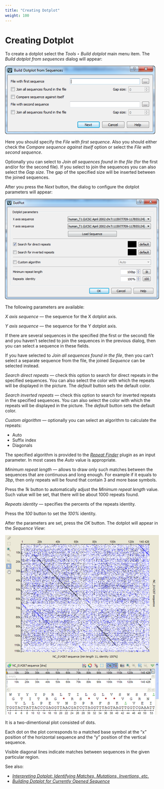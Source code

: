 ```yaml
---
title: "Creating Dotplot"
weight: 100
---
```



# Creating Dotplot

To create a dotplot select the _Tools ‣ Build dotplot_ main menu item. The _Build dotplot from sequences_ dialog will appear:


![](/images/65929583/65929584.png)

Here you should specify the _File with first sequence_. Also you should either check the _Compare sequence against itself_ option or select the _File with second sequence_.

Optionally you can select to _Join all sequences found in the file_ (for the first and/or for the second file). If you select to join the sequences you can also select the _Gap size_. The gap of the specified size will be inserted between the joined sequences.

After you press the _Next_ button, the dialog to configure the dotplot parameters will appear:


![](/images/65929583/65929585.png)

The following parameters are available:

_X axis sequence_ — the sequence for the X dotplot axis.

_Y axis sequence_ — the sequence for the Y dotplot axis.

If there are several sequences in the specified (the first or the second) file and you haven’t selected to join the sequences in the previous dialog, then you can select a sequence in these fields.

If you have selected to _Join all sequences found in the file_, then you can’t select a separate sequence from the file, the joined _Sequence_ can be selected instead.

_Search direct repeats_ — check this option to search for direct repeats in the specified sequences. You can also select the color with which the repeats will be displayed in the picture. The _default_ button sets the default color.

_Search inverted repeats_ — check this option to search for inverted repeats in the specified sequences. You can also select the color with which the repeats will be displayed in the picture. The _default_ button sets the default color.

_Custom algorithm_ — optionally you can select an algorithm to calculate the repeats:

*   Auto
*   Suffix index
*   Diagonals

The specified algorithm is provided to the [_Repeat Finder_](repeat-finder.md) plugin as an input parameter. In most cases the _Auto_ value is appropriate.

_Minimum repeat length_ — allows to draw only such matches between the sequences that are continuous and long enough. For example if it equals to _3bp_, then only repeats will be found that contain 3 and more base symbols.

Press the _1k_ button to automatically adjust the _Minimum repeat length_ value. Such value will be set, that there will be about 1000 repeats found.

_Repeats identity_ — specifies the percents of the repeats identity.

Press the _100_ button to set the _100%_ identity.

After the parameters are set, press the _OK_ button. The dotplot will appear in the _Sequence View_:


![](/images/65929583/65929586.png)

It is a two-dimentional plot consisted of dots.

Each dot on the plot corresponds to a matched base symbol at the “x” position of the horizontal sequence and the “y” position of the vertical sequence.

Visible diagonal lines indicate matches between sequences in the given particular region.

See also:

*   [_Interpreting Dotplot: Identifying Matches, Mutations, Invertions, etc._](65929597.html)
*   [_Building Dotplot for Currently Opened Sequence_](building-dotplot-for-currently-opened-sequence.md)
